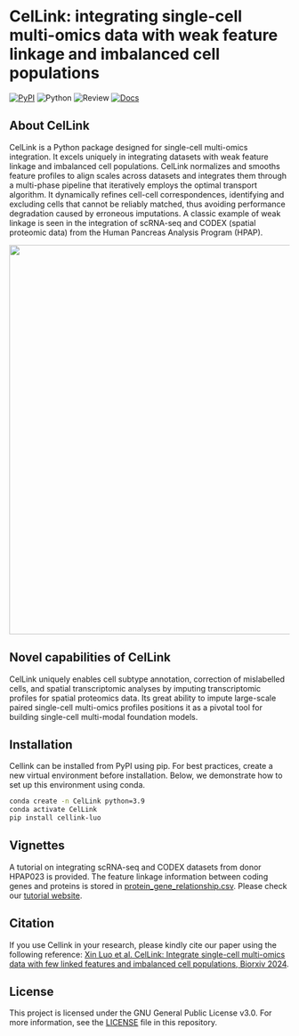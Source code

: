 # CelLink: integrating single-cell multi-omics data with weak feature linkage and imbalanced cell populations
[![PyPI](https://img.shields.io/pypi/v/scanpy?logo=PyPI)](https://pypi.org/project/cellink-luo/)
![Python](https://img.shields.io/badge/Python-3.9--3.12-blue.svg)
![Review](https://views.whatilearened.today/views/github/liu-bioinfo-lab/CelLink.svg)
[![Docs](https://readthedocs.com/projects/icb-scanpy/badge/?version=latest)](https://cellink.readthedocs.io/en/latest/)

## About CelLink
CelLink is a Python package designed for single-cell multi-omics integration. It excels uniquely in integrating datasets with weak feature linkage and imbalanced cell populations. CelLink normalizes and smooths feature profiles to align scales across datasets and integrates them through a multi-phase pipeline that iteratively employs the optimal transport algorithm. It dynamically refines cell-cell correspondences, identifying and excluding cells that cannot be reliably matched, thus avoiding performance degradation caused by erroneous imputations. A classic example of weak linkage is seen in the integration of scRNA-seq and CODEX (spatial proteomic data) from the Human Pancreas Analysis Program (HPAP). 

<img src="docs/images/pipeline.png" width="700">

## Novel capabilities of CelLink 
CelLink uniquely enables cell subtype annotation, correction of mislabelled cells, and spatial transcriptomic analyses by imputing transcriptomic profiles for spatial proteomics data. Its great ability to impute large-scale paired single-cell multi-omics profiles positions it as a pivotal tool for building single-cell multi-modal foundation models.


## Installation
Cellink can be installed from PyPI using pip. For best practices, create a new virtual environment before installation. Below, we demonstrate how to set up this environment using conda.

```bash
conda create -n CelLink python=3.9
conda activate CelLink
pip install cellink-luo
```

## Vignettes
A tutorial on integrating scRNA-seq and CODEX datasets from donor HPAP023 is provided. The feature linkage information between coding genes and proteins is stored in [protein_gene_relationship.csv](docs/protein_gene_relationship.csv). Please check our [tutorial website](https://cellink.readthedocs.io/en/latest/index.html).

## Citation
If you use Cellink in your research, please kindly cite our paper using the following reference:
[Xin Luo et al. CelLink: Integrate single-cell multi-omics data with few linked features and imbalanced cell populations, Biorxiv 2024](https://doi.org/10.1101/2024.11.08.622745).

## License
This project is licensed under the GNU General Public License v3.0. For more information, see the [LICENSE](LICENSE) file in this repository.
